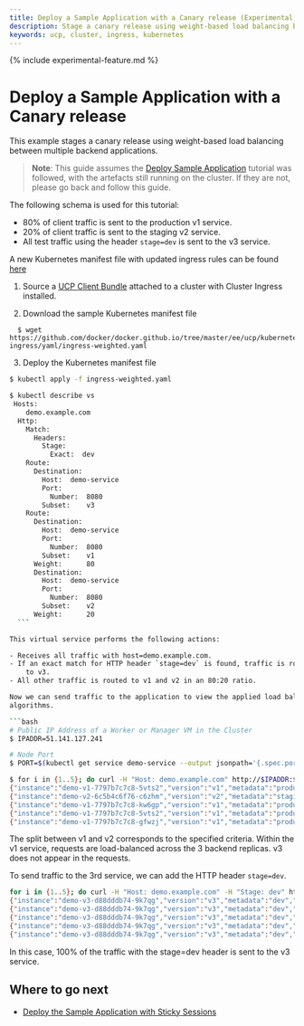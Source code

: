 ```yaml
---
title: Deploy a Sample Application with a Canary release (Experimental)
description: Stage a canary release using weight-based load balancing between multiple backend applications.
keywords: ucp, cluster, ingress, kubernetes
---
```


{% include experimental-feature.md %}

# Deploy a Sample Application with a Canary release

This example stages a canary release using weight-based load balancing between
multiple backend applications.

> **Note**: This guide assumes the [Deploy Sample Application](./ingress/)
> tutorial was followed, with the artefacts still running on the cluster. If
> they are not, please go back and follow this guide.

The following schema is used for this tutorial:
- 80% of client traffic is sent to the production v1 service.
- 20% of client traffic is sent to the staging v2 service.
- All test traffic using the header `stage=dev` is sent to the v3 service.

A new Kubernetes manifest file with updated ingress rules can be found
[here](./yaml/ingress-weighted.yaml)

  1) Source a [UCP Client Bundle](/ee/ucp/user-access/cli/) attached to a
     cluster with Cluster Ingress installed.

  2) Download the sample Kubernetes manifest file

  ```
    $ wget https://github.com/docker/docker.github.io/tree/master/ee/ucp/kubernetes/cluster-ingress/yaml/ingress-weighted.yaml
  ```

  3) Deploy the Kubernetes manifest file

  ```bash
  $ kubectl apply -f ingress-weighted.yaml

  $ kubectl describe vs
   Hosts:
      demo.example.com
    Http:
      Match:
        Headers:
          Stage:
            Exact:  dev
      Route:
        Destination:
          Host:  demo-service
          Port:
            Number:  8080
          Subset:    v3
      Route:
        Destination:
          Host:  demo-service
          Port:
            Number:  8080
          Subset:    v1
        Weight:      80
        Destination:
          Host:  demo-service
          Port:
            Number:  8080
          Subset:    v2
        Weight:      20
    ```

This virtual service performs the following actions:

  - Receives all traffic with host=demo.example.com.
  - If an exact match for HTTP header `stage=dev` is found, traffic is routed
      to v3.
  - All other traffic is routed to v1 and v2 in an 80:20 ratio.

Now we can send traffic to the application to view the applied load balancing
algorithms.

```bash
# Public IP Address of a Worker or Manager VM in the Cluster
$ IPADDR=51.141.127.241

# Node Port
$ PORT=$(kubectl get service demo-service --output jsonpath='{.spec.ports[?(@.name=="http")].nodePort}')

$ for i in {1..5}; do curl -H "Host: demo.example.com" http://$IPADDR:$PORT/ping; done
{"instance":"demo-v1-7797b7c7c8-5vts2","version":"v1","metadata":"production","request_id":"d0671d32-48e7-41f7-a358-ddd7b47bba5f"}
{"instance":"demo-v2-6c5b4c6f76-c6zhm","version":"v2","metadata":"staging","request_id":"ba6dcfd6-f62a-4c68-9dd2-b242179959e0"}
{"instance":"demo-v1-7797b7c7c8-kw6gp","version":"v1","metadata":"production","request_id":"d87601c0-7935-4cfc-842c-37910e6cd573"}
{"instance":"demo-v1-7797b7c7c8-5vts2","version":"v1","metadata":"production","request_id":"4c71ffab-8657-4d99-87b3-7a6933258990"}
{"instance":"demo-v1-7797b7c7c8-gfwzj","version":"v1","metadata":"production","request_id":"c404471c-cc85-497e-9e5e-7bb666f4f309"}
```

The split between v1 and v2 corresponds to the specified criteria. Within the
v1 service, requests are load-balanced across the 3 backend replicas. v3 does
not appear in the requests.

To send traffic to the 3rd service, we can add the HTTP header `stage=dev`.

```bash
for i in {1..5}; do curl -H "Host: demo.example.com" -H "Stage: dev" http://$IPADDR:$PORT/ping; done
{"instance":"demo-v3-d88dddb74-9k7qg","version":"v3","metadata":"dev","request_id":"52d7afe7-befb-4e17-a49c-ee63b96d0daf"}
{"instance":"demo-v3-d88dddb74-9k7qg","version":"v3","metadata":"dev","request_id":"b2e664d2-5224-44b1-98d9-90b090578423"}
{"instance":"demo-v3-d88dddb74-9k7qg","version":"v3","metadata":"dev","request_id":"5446c78e-8a77-4f7e-bf6a-63184db5350f"}
{"instance":"demo-v3-d88dddb74-9k7qg","version":"v3","metadata":"dev","request_id":"657553c5-bc73-4a13-b320-f78f7e6c7457"}
{"instance":"demo-v3-d88dddb74-9k7qg","version":"v3","metadata":"dev","request_id":"bae52f09-0510-42d9-aec0-ca6bbbaae168"}
```

In this case, 100% of the traffic with the stage=dev header is sent to the v3
service.

## Where to go next

- [Deploy the Sample Application with Sticky Sessions](./sticky/)
